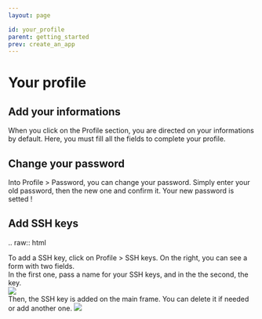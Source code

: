 ```yaml
---
layout: page

id: your_profile
parent: getting_started
prev: create_an_app
---
```


Your profile
============

Add your informations
---------------------

When you click on the Profile section, you are directed on your informations by default. Here, you must fill all the fields to complete your profile.

Change your password
--------------------

Into Profile > Password, you can change your password. Simply enter your old password, then the new one and confirm it. Your new password is setted !

Add SSH keys
------------

.. raw:: html 

  <p>
    To add a SSH key, click on Profile > SSH keys. On the right, you can see a form with two fields.<br />
    In the first one, pass a name for your SSH keys, and in the the second, the key. <br />
    <img class="thumbnail img_doc" src="_static/img/ssh1.png"><br />
    Then, the SSH key is added on the main frame. You can delete it if needed or add another one.
    <img class="thumbnail img_doc" src="_static/img/ssh2.png"><br />
  </p>